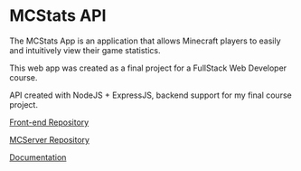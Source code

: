 # MCStats API

The MCStats App is an application that allows Minecraft players to easily and intuitively view their game statistics.

This web app was created as a final project for a FullStack Web Developer course.

API created with NodeJS + ExpressJS, backend support for my final course project.

[Front-end Repository](https://github.com/luqas31/mcstats-frontend.git)

[MCServer Repository](https://github.com/luqas31/minecraft-stats-server)

[Documentation](https://www.mediafire.com/file/mxlgkfji9r30la5/etic-2024-lucassouza.pdf/file)
